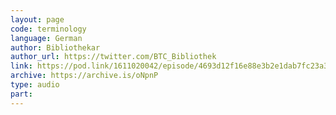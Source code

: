 ```yaml
---
layout: page
code: terminology
language: German
author: Bibliothekar
author_url: https://twitter.com/BTC_Bibliothek
link: https://pod.link/1611020042/episode/4693d12f16e88e3b2e1dab7fc23a39d1
archive: https://archive.is/oNpnP
type: audio
part: 
---
```

